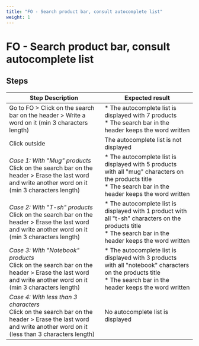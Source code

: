 ```yaml
---
title: "FO - Search product bar, consult autocomplete list"
weight: 1
---
```


# FO - Search product bar, consult autocomplete list
## Steps
| Step Description | Expected result |
| ----- | ----- |
| Go to FO > Click on the search bar on the header > Write a word on it (min 3 characters length) | * The autocomplete list is displayed with 7 products<br> * The search bar in the header keeps the word written |
| Click outside | The autocomplete list is not displayed |
| *Case 1: With "Mug" products*<br>Click on the search bar on the header > Erase the last word and write another word on it (min 3 characters length) | * The autocomplete list is displayed with 5 products with all "mug" characters on the products title<br> * The search bar in the header keeps the word written |
| *Case 2: With "T-sh" products*<br>Click on the search bar on the header > Erase the last word and write another word on it (min 3 characters length) | * The autocomplete list is displayed with 1 product with all "t-sh" characters on the products title<br> * The search bar in the header keeps the word written |
| *Case 3: With "Notebook" products*<br>Click on the search bar on the header > Erase the last word and write another word on it (min 3 characters length) | * The autocomplete list is displayed with 3 products with all "notebook" characters on the products title<br> * The search bar in the header keeps the word written |
| *Case 4: With less than 3 characters*<br>Click on the search bar on the header > Erase the last word and write another word on it (less than 3 characters length) | No autocomplete list is displayed |
